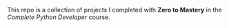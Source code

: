 This repo is a collection of projects I completed with **Zero to Mastery** in the *Complete Python Developer* course.
